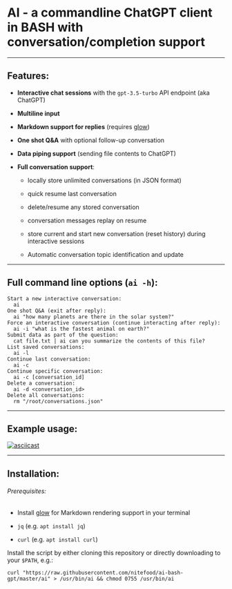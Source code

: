 # AI - a commandline ChatGPT client in BASH with conversation/completion support

---

## Features:

* **Interactive chat sessions** with the `gpt-3.5-turbo` API endpoint (aka ChatGPT)

* **Multiline input**

* **Markdown support for replies** (requires [glow](https://github.com/charmbracelet/glow#installation))

* **One shot Q&A** with optional follow-up conversation

* **Data piping support** (sending file contents to ChatGPT)

* **Full conversation support**:
  
  * locally store unlimited conversations (in JSON format)
  
  * quick resume last conversation
  
  * delete/resume any stored conversation
  
  * conversation messages replay on resume
  
  * store current and start new conversation (reset history) during interactive sessions
  
  * Automatic conversation topic identification and update

---

## Full command line options (`ai -h`):

```shell
Start a new interactive conversation:
  ai
One shot Q&A (exit after reply):
  ai "how many planets are there in the solar system?"
Force an interactive conversation (continue interacting after reply):
  ai -i "what is the fastest animal on earth?"
Submit data as part of the question:
  cat file.txt | ai can you summarize the contents of this file?
List saved conversations:
  ai -l
Continue last conversation:
  ai -c
Continue specific conversation:
  ai -c [conversation_id]
Delete a conversation:
  ai -d <conversation_id>
Delete all conversations:
  rm "/root/conversations.json"
```

---

## Example usage:

[![asciicast](https://asciinema.org/a/566887.svg)](https://asciinema.org/a/566887)

---

## Installation:

###### Prerequisites:

* Install [glow](https://github.com/charmbracelet/glow#installation) for Markdown rendering support in your terminal

* `jq` (e.g. `apt install jq`)

* `curl` (e.g. `apt install curl`)

Install the script by either cloning this repository or directly downloading to your `$PATH`, e.g.:

```shell
curl "https://raw.githubusercontent.com/nitefood/ai-bash-gpt/master/ai" > /usr/bin/ai && chmod 0755 /usr/bin/ai
```
